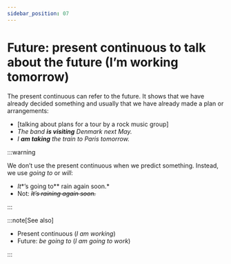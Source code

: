 ```yaml
---
sidebar_position: 07
---
```


# Future: present continuous to talk about the future (I’m working tomorrow)

The present continuous can refer to the future. It shows that we have already decided something and usually that we have already made a plan or arrangements:

- \[talking about plans for a tour by a rock music group\]
- *The band **is visiting** Denmark next May.*
- *I **am taking** the train to Paris tomorrow.*

:::warning

We don’t use the present continuous when we predict something. Instead, we use *going to* or *will*:

- *It**’s going to** rain again soon.*
- Not: *~~It’s raining again soon.~~*

:::

:::note[See also]

- Present continuous (*I am working*)
- Future: *be going to* (*I am going to work*)

:::
